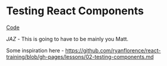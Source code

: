# Testing React Components

[Code](./code)

*JAZ* - This is going to have to be mainly you Matt.

Some inspiration here - https://github.com/ryanflorence/react-training/blob/gh-pages/lessons/02-testing-components.md